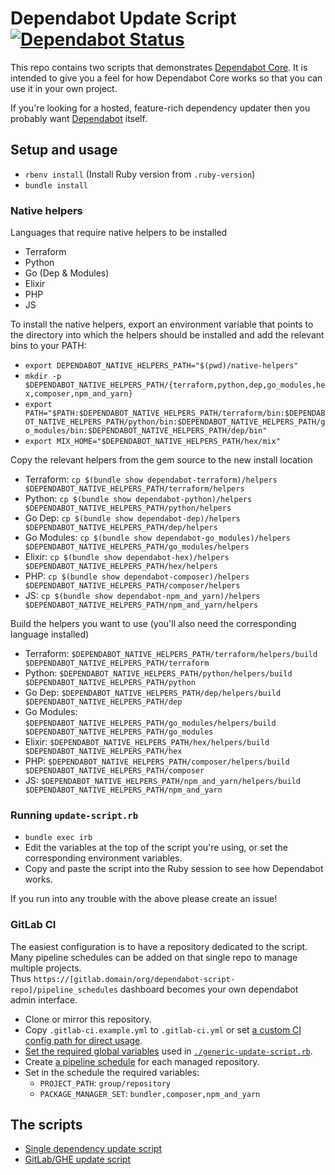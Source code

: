 # Dependabot Update Script [![Dependabot Status](https://api.dependabot.com/badges/status?host=github&identifier=131328855)](https://dependabot.com)

This repo contains two scripts that demonstrates
[Dependabot Core][dependabot-core]. It is intended to give you a feel for how
Dependabot Core works so that you can use it in your own project.

If you're looking for a hosted, feature-rich dependency updater then you
probably want [Dependabot][dependabot] itself.

## Setup and usage

* `rbenv install` (Install Ruby version from `.ruby-version`)
* `bundle install`

### Native helpers

Languages that require native helpers to be installed

* Terraform
* Python
* Go (Dep & Modules)
* Elixir
* PHP
* JS

To install the native helpers, export an environment variable that points to the
directory into which the helpers should be installed and add the relevant bins
to your PATH:

* `export DEPENDABOT_NATIVE_HELPERS_PATH="$(pwd)/native-helpers"`
* `mkdir -p $DEPENDABOT_NATIVE_HELPERS_PATH/{terraform,python,dep,go_modules,hex,composer,npm_and_yarn}`
* `export PATH="$PATH:$DEPENDABOT_NATIVE_HELPERS_PATH/terraform/bin:$DEPENDABOT_NATIVE_HELPERS_PATH/python/bin:$DEPENDABOT_NATIVE_HELPERS_PATH/go_modules/bin:$DEPENDABOT_NATIVE_HELPERS_PATH/dep/bin"`
* `export MIX_HOME="$DEPENDABOT_NATIVE_HELPERS_PATH/hex/mix"`

Copy the relevant helpers from the gem source to the new install location

* Terraform: `cp $(bundle show dependabot-terraform)/helpers $DEPENDABOT_NATIVE_HELPERS_PATH/terraform/helpers`
* Python: `cp $(bundle show dependabot-python)/helpers $DEPENDABOT_NATIVE_HELPERS_PATH/python/helpers`
* Go Dep: `cp $(bundle show dependabot-dep)/helpers $DEPENDABOT_NATIVE_HELPERS_PATH/dep/helpers`
* Go Modules: `cp $(bundle show dependabot-go_modules)/helpers $DEPENDABOT_NATIVE_HELPERS_PATH/go_modules/helpers`
* Elixir: `cp $(bundle show dependabot-hex)/helpers $DEPENDABOT_NATIVE_HELPERS_PATH/hex/helpers`
* PHP: `cp $(bundle show dependabot-composer)/helpers $DEPENDABOT_NATIVE_HELPERS_PATH/composer/helpers`
* JS: `cp $(bundle show dependabot-npm_and_yarn)/helpers $DEPENDABOT_NATIVE_HELPERS_PATH/npm_and_yarn/helpers`

Build the helpers you want to use (you'll also need the corresponding language installed)

* Terraform: `$DEPENDABOT_NATIVE_HELPERS_PATH/terraform/helpers/build $DEPENDABOT_NATIVE_HELPERS_PATH/terraform`
* Python: `$DEPENDABOT_NATIVE_HELPERS_PATH/python/helpers/build $DEPENDABOT_NATIVE_HELPERS_PATH/python`
* Go Dep: `$DEPENDABOT_NATIVE_HELPERS_PATH/dep/helpers/build $DEPENDABOT_NATIVE_HELPERS_PATH/dep`
* Go Modules: `$DEPENDABOT_NATIVE_HELPERS_PATH/go_modules/helpers/build $DEPENDABOT_NATIVE_HELPERS_PATH/go_modules`
* Elixir: `$DEPENDABOT_NATIVE_HELPERS_PATH/hex/helpers/build $DEPENDABOT_NATIVE_HELPERS_PATH/hex`
* PHP: `$DEPENDABOT_NATIVE_HELPERS_PATH/composer/helpers/build $DEPENDABOT_NATIVE_HELPERS_PATH/composer`
* JS: `$DEPENDABOT_NATIVE_HELPERS_PATH/npm_and_yarn/helpers/build $DEPENDABOT_NATIVE_HELPERS_PATH/npm_and_yarn`

### Running `update-script.rb`

* `bundle exec irb`
* Edit the variables at the top of the script you're using, or set the corresponding environment variables.
* Copy and paste the script into the Ruby session to see how Dependabot works.

If you run into any trouble with the above please create an issue!

### GitLab CI

The easiest configuration is to have a repository dedicated to the script.
Many pipeline schedules can be added on that single repo to manage multiple projects.  
Thus `https://[gitlab.domain/org/dependabot-script-repo]/pipeline_schedules` dashboard becomes your own dependabot admin interface.

* Clone or mirror this repository.
* Copy `.gitlab-ci.example.yml` to `.gitlab-ci.yml` or set [a custom CI config path for direct usage](https://docs.gitlab.com/ee/user/project/pipelines/settings.html#custom-ci-config-path).
* [Set the required global variables](https://docs.gitlab.com/ee/ci/variables/#variables) used in [`./generic-update-script.rb`][generic-script].
* Create [a pipeline schedule](https://docs.gitlab.com/ee/user/project/pipelines/schedules.html) for each managed repository.
* Set in the schedule the required variables:
  * `PROJECT_PATH`: `group/repository`
  * `PACKAGE_MANAGER_SET`: `bundler,composer,npm_and_yarn`

## The scripts

* [Single dependency update script][github-script]
* [GitLab/GHE update script][generic-script]

[github-script]: update-script.rb
[generic-script]: generic-update-script.rb
[dependabot-core]: https://github.com/dependabot/dependabot-core
[dependabot]: https://dependabot.com

